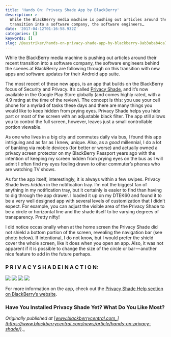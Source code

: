 ```yaml
---
title: 'Hands On: Privacy Shade App by BlackBerry'
description: >-
  While the BlackBerry media machine is pushing out articles around their recent
  transition into a software company, the software engineers…
date: '2017-04-12T01:16:58.932Z'
categories: []
keywords: []
slug: /@austriker/hands-on-privacy-shade-app-by-blackberry-8ab3abab4ca7
---
```


While the BlackBerry media machine is pushing out articles around their recent transition into a software company, the software engineers behind the scenes at BlackBerry are following through on this transition with new apps and software updates for their Android app suite.

The most recent of these new apps, is an app that builds on the BlackBerry focus of Security and Privacy. It’s called [Privacy Shade](https://play.google.com/store/apps/details?id=com.blackberry.privacyfilter&hl=en), and it’s now available in the Google Play Store globally (and comes highly rated, with a 4.9 rating at the time of the review). The concept is this: you use your cell phone for a myriad of tasks these days and there are many things you would like to keep hidden from prying eyes. Privacy Shade helps you hide part or most of the screen with an adjustable black filter. The app still allows you to control the full screen, however, leaves just a small controllable portion viewable.

As one who lives in a big city and commutes daily via bus, I found this app intriguing and as far as I knew, unique. Also, as a _good_ millennial, I do a lot of banking via mobile devices (for better or worse) and actually owned a privacy screen protector on my BlackBerry Passport years ago with the intention of keeping my screen hidden from prying eyes on the bus as I will admit I often find my eyes feeling drawn to other commuter’s phones who are watching TV shows.

As for the app itself, interestingly, it is always within a few swipes. Privacy Shade lives _hidden_ in the notification tray. I’m not the biggest fan of anything in my notification tray, but it certainly is easier to find than having to dig through the app drawer. I loaded it up on my DTEK60 and found it to be a very well designed app with several levels of customization that I didn’t expect. For example, you can adjust the visible area of the Privacy Shade to be a circle or horizontal line and the shade itself to be varying degrees of transparency. Pretty nifty!

I did notice occasionally when at the home screen the Privacy Shade did not shield a bottom portion of the screen, revealing the navigation bar (see photo below). If intentional, I do not know, but I would prefer the shield cover the whole screen, like it does when you open an app. Also, it was not apparent if it is possible to change the size of the circle or bar — another nice feature to add in the future perhaps.

### P R I V A C Y S H A D E I N A C T I O N:

![](img/0__UVPhz1jMx5B18Sw6.jpg)
![](img/0__jyLb__hrB2MzmOjIt.jpg)
![](img/0__AyAK6fj2TRVaWpm8.jpg)
![](img/0__qGfRDNJK00eIAMjC.jpg)

For more information on the app, check out the [Privacy Shade Help section on BlackBerry’s website](http://help.blackberry.com/en/privacy-shade/latest/help/eim1488382536296.html).

### Have You Installed Privacy Shade Yet? What Do You Like Most?

_Originally published at_ [_www.blackberrycentral.com_](https://www.blackberrycentral.com/news/article/hands-on-privacy-shade/)_._